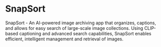 # SnapSort
SnapSort - An AI-powered image archiving app that organizes, captions, and allows for easy search of large-scale image collections. Using CLIP-based captioning and advanced search capabilities, SnapSort enables efficient, intelligent management and retrieval of images.
